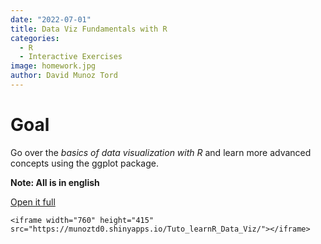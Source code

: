```yaml
---
date: "2022-07-01"
title: Data Viz Fundamentals with R
categories:
  - R
  - Interactive Exercises
image: homework.jpg
author: David Munoz Tord
---
```


# Goal
Go over the *basics of data visualization with R* and learn more advanced concepts using the ggplot package.

**Note: All is in english**

[Open it full](https://munoztd0.shinyapps.io/Tuto_learnR_Data_Viz/)

```{=html}
<iframe width="760" height="415" src="https://munoztd0.shinyapps.io/Tuto_learnR_Data_Viz/"></iframe>
```
